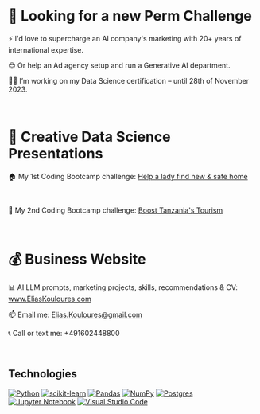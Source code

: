 <br>

# 🎯 Looking for a new Perm Challenge

⚡️ I'd love to supercharge an AI company's marketing with 20+ years of international expertise.

😍 Or help an Ad agency setup and run a Generative AI department.

💪🏻 I’m working on my Data Science certification – until 28th of November 2023.

<br>

# 🔬 Creative Data Science Presentations

🏠 My 1st Coding Bootcamp challenge: [Help a lady find new & safe home](www.linkedin.com/posts/eliaskouloures_python-sql-matlib-activity-7112382812913025025-TaXI)

<br>

 🦁 My 2nd Coding Bootcamp challenge: [Boost Tanzania's Tourism](www.linkedin.com/posts/eliaskouloures_tanzania-tourism-datascience-activity-7120355344614047745-J1DT)

<br>

# 💰 Business Website

📊 AI LLM prompts, marketing projects, skills, recommendations & CV: www.EliasKouloures.com

📫 Email me: Elias.Kouloures@gmail.com

📞 Call or text me: +491602448800

<br>

## Technologies
[![Python](https://img.shields.io/static/v1?label=&message=Python&color=3776AB&logo=Python&logoColor=FFFFFF)](https://www.python.org/)
[![scikit-learn](https://img.shields.io/badge/scikit--learn-%23F7931E.svg?style=flat&logo=scikit-learn&logoColor=white)](https://scikit-learn.org/)
[![Pandas](https://img.shields.io/badge/pandas-%23150458.svg?style=flat&logo=pandas&logoColor=white)](https://pandas.pydata.org/)
[![NumPy](https://img.shields.io/badge/numpy-%23013243.svg?style=flat&logo=numpy&logoColor=white)](https://numpy.org/)
[![Postgres](https://img.shields.io/badge/postgres-%23316192.svg?style=flat&logo=postgresql&logoColor=white)](https://www.postgresql.org/)
[![Jupyter Notebook](https://img.shields.io/badge/jupyter-%23FA0F00.svg?style=flat&logo=jupyter&logoColor=white)](https://jupyter.org/)
[![Visual Studio Code](https://img.shields.io/badge/Visual%20Studio%20Code-0078d7.svg?style=flat&logo=visual-studio-code&logoColor=white)](https://code.visualstudio.com/)
